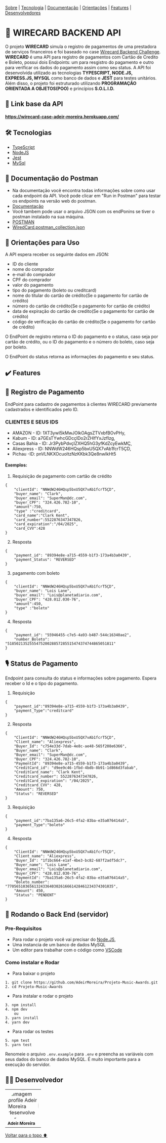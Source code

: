 <p>
<a href="#sobre">Sobre</a> |
<a href="#tecnologia">Tecnologia</a> |
<a href="#documentação">Documentação</a> |
<a href="#orientacoes">Orientações</a> |
<a href="#features">Features</a> |
<a href="#desenvolvedores">Desenvolvedores</a>
</p>

<h1 id="sobre">📕 WIRECARD BACKEND API</h1>

O projeto **WIRECARD** simula o registro de pagamentos de uma prestadora de serviços financeiros e foi baseado no case [Wirecard Backend Challenge](https://github.com/wirecardBrasil/challenge/tree/master/backend). **WIRECARD** é uma API para registro de pagamentos com Cartão de Credito e Boleto, possui dois Endpoints: um para resgistro do pagamento e outro para verificar os dados do pagamento assim como seu status. A API foi desenvolvida utilizado as tecnologias **TYPESCRIPT, NODE.JS, EXPRESS.JS, MYSQL** como banco de dados e **JEST** para testes unitários.  Além disso, o projeto foi estruturado utilizando **PROGRAMAÇÃO ORIENTADA A OBJETOS(POO)** e princípios **S.O.L.I.D.** 

<h2 id="link">🔗 Link base da API</h2>

#### https://wirecard-case-adeir-moreira.herokuapp.com/

 <h2 id="tecnologia">🛠 Tecnologias</h2>

- [TypeScript](https://www.typescriptlang.org/)
- [NodeJS](https://nodejs.org/en/docs/)
- [Jest](https://jestjs.io/pt-BR/docs/api)
- [MySql](https://dev.mysql.com/doc/)

<h2 id="documentação">📃 Documentação do Postman</h2>

- Na documentação você encontra todas informações sobre como usar cada endpoint da API. Você pode clicar em "Run in Postman" para testar os endpoints na versão web do postman.
- [Documentação](https://documenter.getpostman.com/view/20351643/UzXKXKLD)
- Você tambem pode usar o arquivo JSON  com os endPonins se tiver o postman instalado na sua máquina.
- [POSTMAN](https://www.postman.com/downloads/)
- [WiredCard.postman_collection.json](https://github.com/AdeirMoreira/Projeto-Music-Awards/blob/master/Labenu-Music-Awards-IDP.postman_collection.json)

<h2 id="orientacoes">🚨 Orientações para Uso</h2>

A API espera receber os seguinte dados em JSON:

- ID do cliente
- nome do comprador
- e-mail do comprador
- CPF do comprador
- valor do pagamento
- tipo do pagamento (boleto ou creditcard)
- nome do titular do cartão de crédito(Se o pagamento for cartão de crédito)
- número do cartão de crédito(Se o pagamento for cartão de crédito)
- data de expiração do cartão de credito(Se o pagamento for cartão de crédito)
- código de verificação do cartão de crédito(Se o pagamento for cartão de crédito)

O EndPoint de registro retorna o ID do pagamento e o status, caso seja por cartão de crédito, ou o ID do pagamento e o número do boleto, caso seja por boleto.

O EndPoint do status retorna as informações do pagamento e seu status.


<h2 id="features">✔️ Features</h2>

## 👤 Registro de Pagamento
EndPoint para cadastro de pagamentos à clientes WIRECARD previamente cadastrados e identificados pelo ID.

### CLIENTES E SEUS IDS

* AMAZON - ID: 1XT3ywI5kMwJOlkOAgsZTVxbfBOvPHy,
* Kabum - ID: a7GEsTYwhcGDcçIDo2rZHlfYxJzfIzg,
* Casas Bahia - ID: Jr3PybPdvçIZXHQ5hG3yfKdZcyEwkMÇ,
* Aliexpress - ID: NNWdW246HQsp5bxU5QX7vAb1fcrT5ÇD,
* Pichau -ID: pnVLNKXOcuoltzNzKKbk3Qe8nwIkHt5

#### Exemplos:

1. Requisição de pagamento com cartão de crédito
```
{
    "clientId": "NNWdW246HQsp5bxU5QX7vAb1fcrT5ÇD",
    "buyer_name": "Clark",
    "buyer_email": "SuperMan@dc.com",
    "buyer_CPF": "324.426.782-10",
    "amount":750,
    "type" :"creditcard",
    "card_name":"Clark Kent", 
    "card_number":5522876347347826, 
    "card_expiration":"/04/2025", 
    "card_CVV":428
}
```
2. Resposta
```
{
    "payment_id": "89394e8e-a715-4559-b1f3-173a4b3a0439",
    "payment_Status": "REVERSED"
}
```
3. pagamento com boleto
```
{
    "clientId": "NNWdW246HQsp5bxU5QX7vAb1fcrT5ÇD",
    "buyer_name": "Lois Lane",
    "buyer_email": "Lois@planetadiario.com",
    "buyer_CPF": "428.012.030-76",
    "amount":450,
    "type" :"boleto"
}
```
4. Resposta
```
{
    "payment_id": "55946455-c7e5-4a93-b487-544c16340ae2",
    "number_Boleto": "518502135255547520028857285515474374744865051811"
}
```

## 🎙 Status de Pagamento
Endpoint para consulta do status e informações sobre pagamento. Espera receber o Id e o tipo do pagamento.
1. Requisição 
```
{
    "payment_id":"89394e8e-a715-4559-b1f3-173a4b3a0439",
    "payment_Type":"creditcard"
}
```
2. Resposta 
```
{
    "ClientId": "NNWdW246HQsp5bxU5QX7vAb1fcrT5ÇD",
    "Client_name": "Aliexpress",
    "Buyer_Id": "c754e33d-7dab-4e8c-ae48-565f208e6366",
    "Buyer_name": "Clark",
    "Buyer_email": "SuperMan@dc.com",
    "Buyer_CPF": "324.426.782-10",
    "PaymentId": "89394e8e-a715-4559-b1f3-173a4b3a0439",
    "CreditCard_id": "d9ee9c46-1fbd-4bdb-8b91-1d866d3fabab",
    "CreditCard_name": "Clark Kent",
    "Creditcard_number": 5522876347347826,
    "creditCard_expiration": "/04/2025",
    "Creditcard_CVV": 428,
    "Amount": 750,
    "Status": "REVERSED"
}
```
3. Requisição
```
{
    "payment_id":"7ba135a6-26c5-4fa2-83ba-e35a076414a5",
    "payment_Type":"boleto"
}
```
4. Resposta
```
{
    "ClientId": "NNWdW246HQsp5bxU5QX7vAb1fcrT5ÇD",
    "Client_name": "Aliexpress",
    "Buyer_Id": "1f1bc664-e1af-4be3-bc82-687f2adf5dc7",
    "Buyer_name": "Lois Lane",
    "Buyer_email": "Lois@planetadiario.com",
    "Buyer_CPF": "428.012.030-76",
    "PaymentId": "7ba135a6-26c5-4fa2-83ba-e35a076414a5",
    "Boleto_number": "770565103656132433640302616661428461234374301035",
    "Amount": 450,
    "Status": "PENDENT"
}
```

<h2 id="back"> 🎲 Rodando o Back End (servidor)</h2>

### Pre-Requisitos

- Para rodar o projeto você vai precisar do [Node.JS](https://nodejs.org/en/download/),
- Uma instancia de um banco de dados MySQL
- Um editor para trabalhar com o código como [VSCode](https://code.visualstudio.com/)

### Como instalar e Rodar
* Para baixar o projeto
```
1. git clone https://github.com/AdeirMoreira/Projeto-Music-Awards.git
2. cd Projeto-Music-Awards
```
* Para instalar e rodar o projeto
```
3. npm install
4. npm dev
    ou
3. yarn install
4. yarn dev
```
* Para rodar os testes 
```
5. npm test
5. yarn test
```

Renomeie o arquivo ```.env.example```  para ```.env``` e preencha as variáveis com seus dados do banco de dados MySQL. É muito importante para a execução do servidor.

<h2 id="desenvolvedores">👨‍💻 Desenvolvedor</h2>
<table>         
<td><a href="https://github.com/future4code/silveira-Adeir-Maia"><img style="border-radius: 50%;" src="https://avatars.githubusercontent.com/u/98994187?v=4" width="100px;" alt="Imagem profile Adeir Moreira desenvolvedor"/><br /><sub><b>Adeir Moreira</b></sub></a><br /> 

</table>

<a href="#voltar">Voltar para o topo ⬆️</a>
